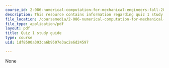 ```yaml
---
course_id: 2-086-numerical-computation-for-mechanical-engineers-fall-2012
description: This resource contains information regarding quiz 1 study guide.
file_location: /coursemedia/2-086-numerical-computation-for-mechanical-engineers-fall-2012/1df8500a393ca6b9507e3ac2e6d24597_MIT2_086F12_quiz1_study.pdf
file_type: application/pdf
layout: pdf
title: Quiz 1 study guide
type: course
uid: 1df8500a393ca6b9507e3ac2e6d24597

---
```

None